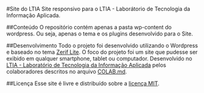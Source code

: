 #Site do LTIA
Site responsivo para o LTIA - Laborátorio de Tecnologia da Informação Aplicada.

##Conteúdo
O repositório contém apenas a pasta wp-content do wordpress. Ou seja, apenas o tema e os plugins desenvolvido para o Site.

##Desenvolvimento
Todo o projeto foi desenvolvido utilizando o Wordpress e baseado no tema [Zerif Lite](https://wordpress.org/themes/zerif-lite/). O foco do projeto foi um site que pudesse ser exibido em qualquer smartphone, tablet ou computador. Desenvolvido no [LTIA - Laboratório de Tecnologia da Informação Aplicada](http://www.ltia.fc.unesp.br) pelos colaboradores descritos no arquivo [COLAB.md](COLAB.md).

##Licença
Esse site é livre e distribuído sobre a [licença MIT](LICENSE.md).